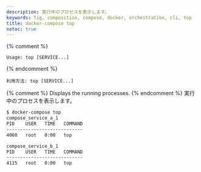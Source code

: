 ```yaml
---
description: 実行中のプロセスを表示します。
keywords: fig, composition, compose, docker, orchestration, cli, top
title: docker-compose top
notoc: true
---
```


{% comment %}
```none
Usage: top [SERVICE...]
```
{% endcomment %}
```none
利用方法: top [SERVICE...]
```

{% comment %}
Displays the running processes.
{% endcomment %}
実行中のプロセスを表示します。

```bash
$ docker-compose top
compose_service_a_1
PID    USER   TIME   COMMAND
----------------------------
4060   root   0:00   top

compose_service_b_1
PID    USER   TIME   COMMAND
----------------------------
4115   root   0:00   top
```
